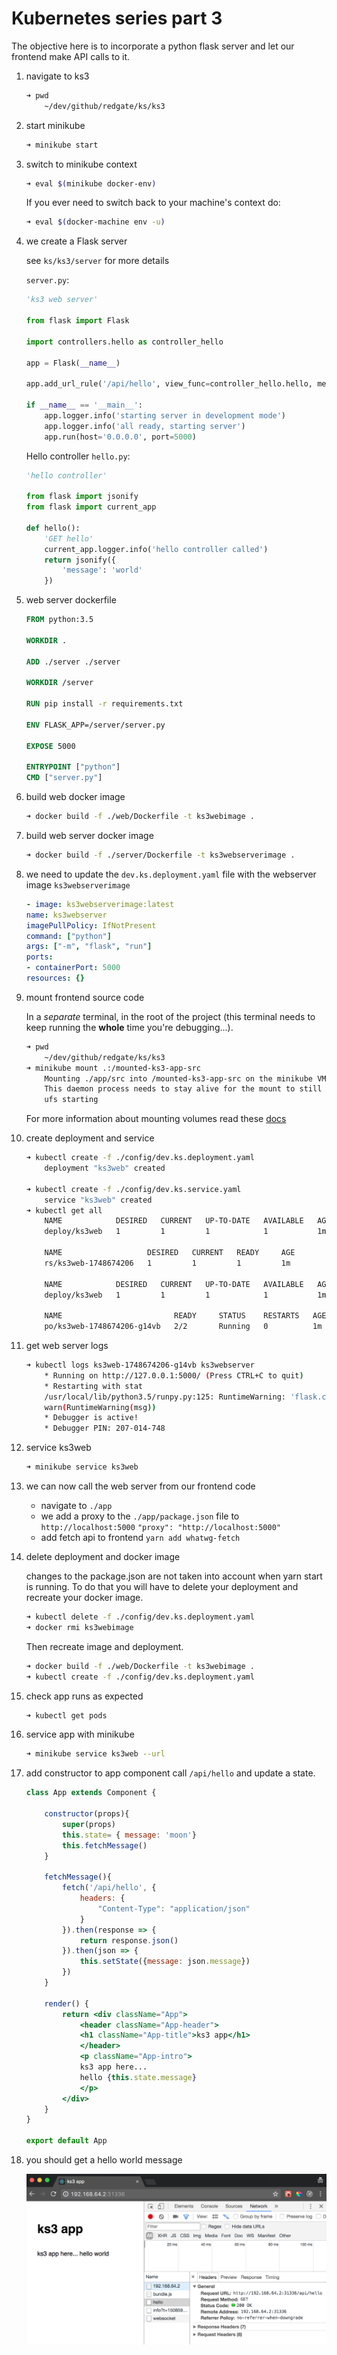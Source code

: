 # Kubernetes series part 3

The objective here is to incorporate a python flask server and let our frontend make API calls to it.

1. navigate to ks3

    ```bash
    ➜ pwd
        ~/dev/github/redgate/ks/ks3
    ```

1. start minikube

    ```bash
    ➜ minikube start
    ```

1. switch to minikube context

    ```bash
    ➜ eval $(minikube docker-env)
    ```

    If you ever need to switch back to your machine's context do:

    ```bash
    ➜ eval $(docker-machine env -u)
    ```

1. we create a Flask server

    see `ks/ks3/server` for more details

    `server.py`:

    ```py
    'ks3 web server'

    from flask import Flask

    import controllers.hello as controller_hello

    app = Flask(__name__)

    app.add_url_rule('/api/hello', view_func=controller_hello.hello, methods=['GET'])

    if __name__ == '__main__':
        app.logger.info('starting server in development mode')
        app.logger.info('all ready, starting server')
        app.run(host='0.0.0.0', port=5000)
    ```

    Hello controller `hello.py`:

    ```py
    'hello controller'

    from flask import jsonify
    from flask import current_app

    def hello():
        'GET hello'
        current_app.logger.info('hello controller called')
        return jsonify({
            'message': 'world'
        })
    ```

1. web server dockerfile

    ```dockerfile
    FROM python:3.5

    WORKDIR .

    ADD ./server ./server

    WORKDIR /server

    RUN pip install -r requirements.txt

    ENV FLASK_APP=/server/server.py

    EXPOSE 5000

    ENTRYPOINT ["python"]
    CMD ["server.py"]
    ```

1. build web docker image

    ```bash
    ➜ docker build -f ./web/Dockerfile -t ks3webimage .
    ```

1. build web server docker image

    ```bash
    ➜ docker build -f ./server/Dockerfile -t ks3webserverimage .
    ```

1. we need to update the `dev.ks.deployment.yaml` file with the webserver image `ks3webserverimage`

    ```yaml
    - image: ks3webserverimage:latest
    name: ks3webserver
    imagePullPolicy: IfNotPresent
    command: ["python"]
    args: ["-m", "flask", "run"]
    ports:
    - containerPort: 5000
    resources: {}
    ```

1. mount frontend source code

    In a _separate_ terminal, in the root of the project (this terminal needs to keep running the **whole** time you're debugging...).

    ```bash
    ➜ pwd
        ~/dev/github/redgate/ks/ks3
    ➜ minikube mount .:/mounted-ks3-app-src
        Mounting ./app/src into /mounted-ks3-app-src on the minikube VM
        This daemon process needs to stay alive for the mount to still be accessible...
        ufs starting
    ```

    For more information about mounting volumes read these [docs](https://github.com/kubernetes/minikube/blob/master/docs/host_folder_mount.md)

1. create deployment and service

    ```bash
    ➜ kubectl create -f ./config/dev.ks.deployment.yaml
        deployment "ks3web" created

    ➜ kubectl create -f ./config/dev.ks.service.yaml
        service "ks3web" created
    ➜ kubectl get all
        NAME            DESIRED   CURRENT   UP-TO-DATE   AVAILABLE   AGE
        deploy/ks3web   1         1         1            1           1m

        NAME                   DESIRED   CURRENT   READY     AGE
        rs/ks3web-1748674206   1         1         1         1m

        NAME            DESIRED   CURRENT   UP-TO-DATE   AVAILABLE   AGE
        deploy/ks3web   1         1         1            1           1m

        NAME                         READY     STATUS    RESTARTS   AGE
        po/ks3web-1748674206-g14vb   2/2       Running   0          1m
    ```

1. get web server logs

    ```bash
    ➜ kubectl logs ks3web-1748674206-g14vb ks3webserver
        * Running on http://127.0.0.1:5000/ (Press CTRL+C to quit)
        * Restarting with stat
        /usr/local/lib/python3.5/runpy.py:125: RuntimeWarning: 'flask.cli' found in sys.modules after import of package 'flask', but prior to execution of 'flask.cli'; this may result in unpredictable behaviour
        warn(RuntimeWarning(msg))
        * Debugger is active!
        * Debugger PIN: 207-014-748
    ```
1. service ks3web

    ```bash
    ➜ minikube service ks3web
    ```

1. we can now call the web server from our frontend code

    * navigate to `./app`
    * we add a proxy to the `./app/package.json` file to `http://localhost:5000`
        `"proxy": "http://localhost:5000"`
    * add fetch api to frontend
        `yarn add whatwg-fetch`

1. delete deployment and docker image

    changes to the package.json are not taken into account when yarn start is running.
    To do that you will have to delete your deployment and recreate your docker image.

    ```bash
    ➜ kubectl delete -f ./config/dev.ks.deployment.yaml
    ➜ docker rmi ks3webimage
    ```

    Then recreate image and deployment.

    ```bash
    ➜ docker build -f ./web/Dockerfile -t ks3webimage .
    ➜ kubectl create -f ./config/dev.ks.deployment.yaml
    ```

1. check app runs as expected

    ```bash
    ➜ kubectl get pods
    ```

1. service app with minikube

    ```bash
    ➜ minikube service ks3web --url
    ```

1. add constructor to app component call `/api/hello` and update a state.

    ```jsx
    class App extends Component {

        constructor(props){
            super(props)
            this.state= { message: 'moon'}
            this.fetchMessage()
        }

        fetchMessage(){
            fetch('/api/hello', {
                headers: {
                    "Content-Type": "application/json"
                }
            }).then(response => {
                return response.json()
            }).then(json => {
                this.setState({message: json.message})
            })
        }

        render() {
            return <div className="App">
                <header className="App-header">
                <h1 className="App-title">ks3 app</h1>
                </header>
                <p className="App-intro">
                ks3 app here...
                hello {this.state.message}
                </p>
            </div>
        }
    }

    export default App
    ```

1. you should get a hello world message

    ![app](./images/app.png)